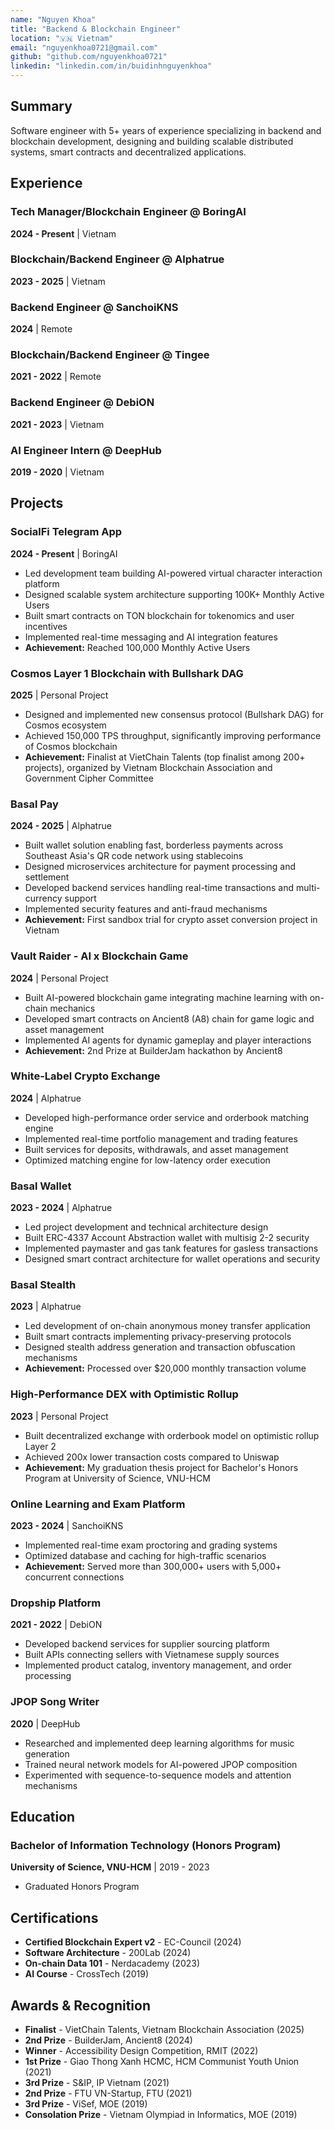 ```yaml
---
name: "Nguyen Khoa"
title: "Backend & Blockchain Engineer"
location: "🇻🇳 Vietnam"
email: "nguyenkhoa0721@gmail.com"
github: "github.com/nguyenkhoa0721"
linkedin: "linkedin.com/in/buidinhnguyenkhoa"
---
```


## Summary

Software engineer with 5+ years of experience specializing in backend and blockchain development, designing and building scalable distributed systems, smart contracts and decentralized applications.

## Experience

### Tech Manager/Blockchain Engineer @ BoringAI
**2024 - Present** | Vietnam

### Blockchain/Backend Engineer @ Alphatrue
**2023 - 2025** | Vietnam 

### Backend Engineer @ SanchoiKNS
**2024** | Remote

### Blockchain/Backend Engineer @ Tingee
**2021 - 2022** | Remote

### Backend Engineer @ DebiON
**2021 - 2023** | Vietnam

### AI Engineer Intern @ DeepHub
**2019 - 2020** | Vietnam

## Projects


### SocialFi Telegram App
**2024 - Present** | BoringAI

- Led development team building AI-powered virtual character interaction platform
- Designed scalable system architecture supporting 100K+ Monthly Active Users
- Built smart contracts on TON blockchain for tokenomics and user incentives
- Implemented real-time messaging and AI integration features
- **Achievement:** Reached 100,000 Monthly Active Users

### Cosmos Layer 1 Blockchain with Bullshark DAG
**2025** | Personal Project

- Designed and implemented new consensus protocol (Bullshark DAG) for Cosmos ecosystem
- Achieved 150,000 TPS throughput, significantly improving performance of Cosmos blockchain
- **Achievement:** Finalist at VietChain Talents (top finalist among 200+ projects), organized by Vietnam Blockchain Association and Government Cipher Committee

### Basal Pay
**2024 - 2025** | Alphatrue

- Built wallet solution enabling fast, borderless payments across Southeast Asia's QR code network using stablecoins
- Designed microservices architecture for payment processing and settlement
- Developed backend services handling real-time transactions and multi-currency support
- Implemented security features and anti-fraud mechanisms
- **Achievement:** First sandbox trial for crypto asset conversion project in Vietnam


### Vault Raider - AI x Blockchain Game
**2024** | Personal Project

- Built AI-powered blockchain game integrating machine learning with on-chain mechanics
- Developed smart contracts on Ancient8 (A8) chain for game logic and asset management
- Implemented AI agents for dynamic gameplay and player interactions
- **Achievement:** 2nd Prize at BuilderJam hackathon by Ancient8

### White-Label Crypto Exchange
**2024** | Alphatrue

- Developed high-performance order service and orderbook matching engine
- Implemented real-time portfolio management and trading features
- Built services for deposits, withdrawals, and asset management
- Optimized matching engine for low-latency order execution

### Basal Wallet
**2023 - 2024** | Alphatrue

- Led project development and technical architecture design
- Built ERC-4337 Account Abstraction wallet with multisig 2-2 security
- Implemented paymaster and gas tank features for gasless transactions
- Designed smart contract architecture for wallet operations and security

### Basal Stealth
**2023** | Alphatrue

- Led development of on-chain anonymous money transfer application
- Built smart contracts implementing privacy-preserving protocols
- Designed stealth address generation and transaction obfuscation mechanisms
- **Achievement:** Processed over $20,000 monthly transaction volume

### High-Performance DEX with Optimistic Rollup
**2023** | Personal Project

- Built decentralized exchange with orderbook model on optimistic rollup Layer 2
- Achieved 200x lower transaction costs compared to Uniswap
- **Achievement:** My graduation thesis project for Bachelor's Honors Program at University of Science, VNU-HCM

### Online Learning and Exam Platform
**2023 - 2024** | SanchoiKNS

- Implemented real-time exam proctoring and grading systems
- Optimized database and caching for high-traffic scenarios
- **Achievement:** Served more than 300,000+ users with 5,000+ concurrent connections

### Dropship Platform
**2021 - 2022** | DebiON

- Developed backend services for supplier sourcing platform
- Built APIs connecting sellers with Vietnamese supply sources
- Implemented product catalog, inventory management, and order processing

### JPOP Song Writer
**2020** | DeepHub

- Researched and implemented deep learning algorithms for music generation
- Trained neural network models for AI-powered JPOP composition
- Experimented with sequence-to-sequence models and attention mechanisms

## Education

### Bachelor of Information Technology (Honors Program)
**University of Science, VNU-HCM** | 2019 - 2023

- Graduated Honors Program

## Certifications
- **Certified Blockchain Expert v2** - EC-Council (2024)
- **Software Architecture** - 200Lab (2024)
- **On-chain Data 101** - Nerdacademy (2023)
- **AI Course** - CrossTech (2019)

## Awards & Recognition
- **Finalist** - VietChain Talents, Vietnam Blockchain Association (2025)
- **2nd Prize** - BuilderJam, Ancient8 (2024)
- **Winner** - Accessibility Design Competition, RMIT (2022)
- **1st Prize** - Giao Thong Xanh HCMC, HCM Communist Youth Union (2021)
- **3rd Prize** - S&IP, IP Vietnam (2021)
- **2nd Prize** - FTU VN-Startup, FTU (2021)
- **3rd Prize** - ViSef, MOE (2019)
- **Consolation Prize** - Vietnam Olympiad in Informatics, MOE (2019)
